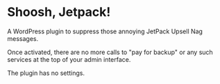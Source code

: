 # Shoosh, Jetpack!

A WordPress plugin to suppress those annoying JetPack Upsell Nag messages.

Once activated, there are no more calls to "pay for backup" or any such services at the top of your admin interface. 

The plugin has no settings. 
